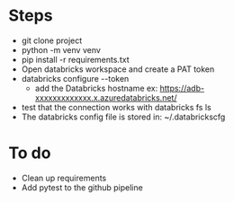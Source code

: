 # Steps
* git clone project
* python -m venv venv
* pip install -r requirements.txt
* Open databricks workspace and create a PAT token
* databricks configure --token
  * add the Databricks hostname ex: https://adb-xxxxxxxxxxxxx.x.azuredatabricks.net/
* test that the connection works with databricks fs ls
* The databricks config file is stored in: ~/.databrickscfg



# To do
* Clean up requirements
* Add pytest to the github pipeline